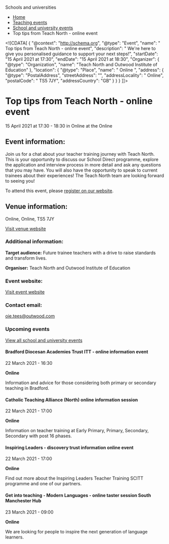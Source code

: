 Schools and universities

*   [Home](/)
*   [Teaching events](/teaching-events)
*   [School and university events](/teaching-events/training-provider-events)
*   Top tips from Teach North - online event

<!\[CDATA\[ { "@context": "http://schema.org", "@type": "Event", "name": " Top tips from Teach North - online event", "description": " We&#039;re here to give you personalised guidance to support your next steps!", "startDate": "15 April 2021 at 17:30", "endDate": "15 April 2021 at 18:30", "Organizer": { "@type": "Organization", "name": "Teach North and Outwood Institute of Education" }, "location": { "@type": "Place", "name": " Online ", "address": { "@type": "PostalAddress", "streetAddress": "", "addressLocality": " Online", "postalCode": " TS5 7JY", "addressCountry": "GB" } } } \]\]>

Top tips from Teach North - online event
========================================

15 April 2021 at 17:30 - 18:30 in Online at the Online

Event information:
------------------

Join us for a chat about your teacher training journey with Teach North. This is your opportunity to discuss our School Direct programme, explore the application and interview process in more detail and ask any questions that you may have. You will also have the opportunity to speak to current trainees about their experiences! The Teach North team are looking forward to seeing you!

To attend this event, please [register on our website](https://teachnorth.com/information-events).

Venue information:
------------------

Online, Online, TS5 7JY

[Visit venue website](https://teachnorth.com/ "Online")

### Additional information:

**Target audience:** Future trainee teachers with a drive to raise standards and transform lives.

**Organiser:** Teach North and Outwood Institute of Education

### Event website:

[Visit event website](https://teachnorth.com/information-events)

### Contact email:

[oie.tees@outwood.com](mailto:oie.tees@outwood.com)

### Upcoming events

[View all school and university events](/teaching-events/training-provider-events)

[](/teaching-events/training-provider-events/210322-bradford-diocesan-academies-trust-itt-online-information-event)

#### Bradford Diocesan Academies Trust ITT - online information event

22 March 2021 - 16:30

**Online**

Information and advice for those considering both primary or secondary teaching in Bradford.

[](/teaching-events/training-provider-events/210322-catholic-teaching-alliance-north-online-information-session)

#### Catholic Teaching Alliance (North) online information session

22 March 2021 - 17:00

**Online**

Information on teacher training at Early Primary, Primary, Secondary, Secondary with post 16 phases.

[](/teaching-events/training-provider-events/210322-inspiring-leaders-discovery-trust-information-online-event)

#### Inspiring Leaders - discovery trust information online event

22 March 2021 - 17:00

**Online**

Find out more about the Inspiring Leaders Teacher Training SCITT programme and one of our partners.

[](/teaching-events/training-provider-events/210323-get-into-teaching-modern-languages-online-taster-session-south-manchester-hub)

#### Get into teaching - Modern Languages - online taster session South Manchester Hub

23 March 2021 - 09:00

**Online**

We are looking for people to inspire the next generation of language learners.